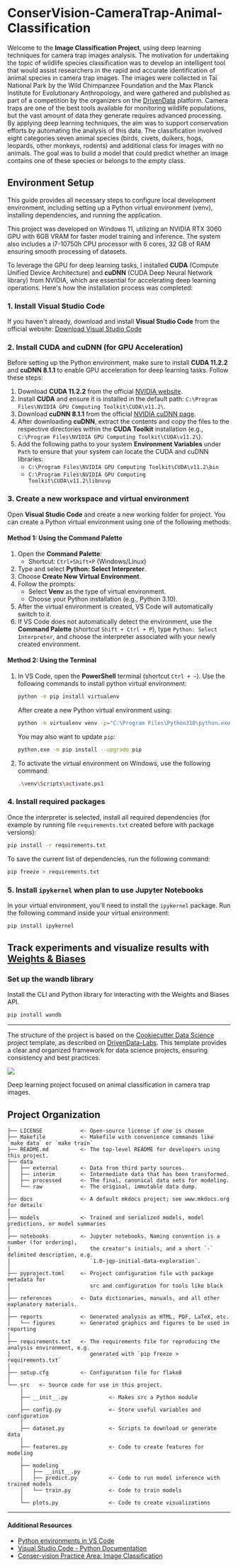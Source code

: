 # ConserVision-CameraTrap-Animal-Classification

Welcome to the **Image Classification Project**, using deep learning techniques for camera trap images analysis. The motivation for undertaking the topic of wildlife species classification was to develop an intelligent tool that would assist researchers in the rapid and accurate identification of animal species in camera trap images. The images were collected in Taï National Park by the Wild Chimpanzee Foundation and the Max Planck Institute for Evolutionary Anthropology, and were gathered and published as part of a competition by the organizers on the [DrivenData](https://www.drivendata.org/competitions/87/competition-image-classification-wildlife-conservation/) platform. Camera traps are one of the best tools available for monitoring wildlife populations, but the vast amount of data they generate requires advanced processing. By applying deep learning techniques, the aim was to support conservation efforts by automating the analysis of this data. The classification involved eight categories seven animal species (birds, civets, duikers, hogs, leopards, other monkeys, rodents) and additional class for images with no animals. The goal was to build a model that could predict whether an image contains one of these species or belongs to the empty class.

## Environment Setup

This guide provides all necessary steps to configure local development environment, including setting up a Python virtual environment (venv), installing dependencies, and running the application.

This project was developed on Windows 11, utilizing an NVIDIA RTX 3060 GPU with 6GB VRAM for faster model training and inference. The system also includes a i7-10750h CPU processor with 6 cores, 32 GB of RAM ensuring smooth processing of datasets.

To leverage the GPU for deep learning tasks, I installed **CUDA** (Compute Unified Device Architecture) and **cuDNN** (CUDA Deep Neural Network library) from NVIDIA, which are essential for accelerating deep learning operations. Here's how the installation process was completed:

### 1. Install Visual Studio Code

If you haven't already, download and install **Visual Studio Code** from the official website: [Download Visual Studio Code](https://code.visualstudio.com/)

### 2. Install CUDA and cuDNN (for GPU Acceleration)

Before setting up the Python environment, make sure to install **CUDA 11.2.2** and **cuDNN 8.1.1** to enable GPU acceleration for deep learning tasks. Follow these steps:

1. Download **CUDA 11.2.2** from the official [NVIDIA website](https://developer.nvidia.com/cuda-11.2.2-download-archive).
2. Install **CUDA** and ensure it is installed in the default path: `C:\Program Files\NVIDIA GPU Computing Toolkit\CUDA\v11.2\`.
3. Download **cuDNN 8.1.1** from the official [NVIDIA cuDNN page](https://developer.nvidia.com/cudnn).
4. After downloading **cuDNN**, extract the contents and copy the files to the respective directories within the **CUDA Toolkit** installation (e.g., `C:\Program Files\NVIDIA GPU Computing Toolkit\CUDA\v11.2\`).
5. Add the following paths to your system **Environment Variables** under `Path` to ensure that your system can locate the CUDA and cuDNN libraries:
   - `C:\Program Files\NVIDIA GPU Computing Toolkit\CUDA\v11.2\bin`
   - `C:\Program Files\NVIDIA GPU Computing Toolkit\CUDA\v11.2\libnvvp`

### 3. Create a new workspace and virtual environment

Open **Visual Studio Code** and create a new working folder for project. You can create a Python virtual environment using one of the following methods:

#### Method 1: Using the Command Palette
1. Open the **Command Palette**:
   - Shortcut: `Ctrl+Shift+P` (Windows/Linux)
2. Type and select **Python: Select Interpreter**.
3. Choose **Create New Virtual Environment**.
4. Follow the prompts:
   - Select **Venv** as the type of virtual environment.
   - Choose your Python installation (e.g., Python 3.10).
5. After the virtual environment is created, VS Code will automatically switch to it.
6. If VS Code does not automatically detect the environment, use the **Command Palette** (shortcut `Shift + Ctrl + P`), type `Python: Select Interpreter`, and choose the interpreter associated with your newly created environment.

#### Method 2: Using the Terminal
1. In VS Code, open the **PowerShell** terminal (shortcut `Ctrl + ~`). Use the following commands to install python virtual environment:

   ```bash
   python -m pip install virtualenv
   ```

   After create a new Python virtual environment using:

   ```bash
   python -m virtualenv venv -p="C:\Program Files\Python310\python.exe"
   ```

   You may also want to update `pip`:

   ```bash
   python.exe -m pip install --upgrade pip
   ```

2. To activate the virtual environment on Windows, use the following command:

   ```bash
   .\venv\Scripts\activate.ps1
   ```

### 4. Install required packages

Once the interpreter is selected, install all required dependencies (for example by running file `requirements.txt` created before with package versions):

   ```bash
   pip install -r requirements.txt
   ```

To save the current list of dependencies, run the following command:

   ```bash
   pip freeze > requirements.txt
   ```

### 5. Install `ipykernel` when plan to use Jupyter Notebooks

In your virtual environment, you'll need to install the `ipykernel` package. Run the following command inside your virtual environment:

   ```bash
   pip install ipykernel
   ```

## Track experiments and visualize results with [Weights & Biases](https://wandb.ai/site)

### Set up the wandb library

Install the CLI and Python library for interacting with the Weights and Biases API.

```bash
pip install wandb
```

---

The structure of the project is based on the [Cookiecutter Data Science](https://cookiecutter-data-science.drivendata.org/) project template, as described on [DrivenData-Labs](https://drivendata.co/blog/ccds-v2). This template provides a clear and organized framework for data science projects, ensuring consistency and best practices.

<a target="_blank" href="https://cookiecutter-data-science.drivendata.org/">
    <img src="https://img.shields.io/badge/CCDS-Project%20template-328F97?logo=cookiecutter" />
</a>

Deep learning project focused on animal classification in camera trap images.

## Project Organization

```
├── LICENSE            <- Open-source license if one is chosen
├── Makefile           <- Makefile with convenience commands like `make data` or `make train`
├── README.md          <- The top-level README for developers using this project.
├── data
│   ├── external       <- Data from third party sources.
│   ├── interim        <- Intermediate data that has been transformed.
│   ├── processed      <- The final, canonical data sets for modeling.
│   └── raw            <- The original, immutable data dump.
│
├── docs               <- A default mkdocs project; see www.mkdocs.org for details
│
├── models             <- Trained and serialized models, model predictions, or model summaries
│
├── notebooks          <- Jupyter notebooks. Naming convention is a number (for ordering),
│                         the creator's initials, and a short `-` delimited description, e.g.
│                         `1.0-jqp-initial-data-exploration`.
│
├── pyproject.toml     <- Project configuration file with package metadata for 
│                         src and configuration for tools like black
│
├── references         <- Data dictionaries, manuals, and all other explanatory materials.
│
├── reports            <- Generated analysis as HTML, PDF, LaTeX, etc.
│   └── figures        <- Generated graphics and figures to be used in reporting
│
├── requirements.txt   <- The requirements file for reproducing the analysis environment, e.g.
│                         generated with `pip freeze > requirements.txt`
│
├── setup.cfg          <- Configuration file for flake8
│
└── src   <- Source code for use in this project.
    │
    ├── __init__.py             <- Makes src a Python module
    │
    ├── config.py               <- Store useful variables and configuration
    │
    ├── dataset.py              <- Scripts to download or generate data
    │
    ├── features.py             <- Code to create features for modeling
    │
    ├── modeling                
    │   ├── __init__.py 
    │   ├── predict.py          <- Code to run model inference with trained models          
    │   └── train.py            <- Code to train models
    │
    └── plots.py                <- Code to create visualizations
```

---

#### Additional Resources

- [Python environments in VS Code](https://code.visualstudio.com/docs/python/environments)
- [Visual Studio Code - Python Documentation](https://code.visualstudio.com/docs/python/python-tutorial)
- [Conser-vision Practice Area: Image Classification](https://www.drivendata.org/competitions/87/competition-image-classification-wildlife-conservation/)